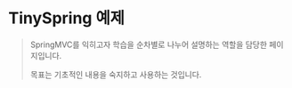 # TinySpring 예제

> SpringMVC를 익히고자 학습을 순차별로 나누어 설명하는 역할을 담당한 페이지입니다.
>
> 목표는 기초적인 내용을 숙지하고 사용하는 것입니다.